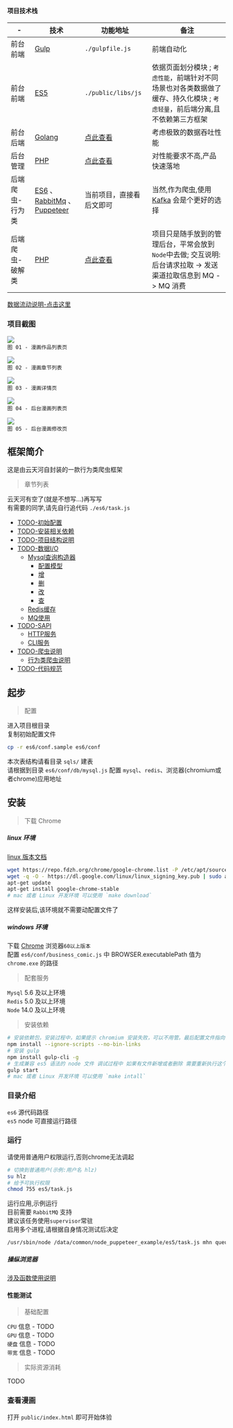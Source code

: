 #### 项目技术栈

| - | 技术 | 功能地址 | 备注 |
| ---| ---| ---| ---|
| 前台前端 | [Gulp](https://www.gulpjs.com.cn/) | `./gulpfile.js` | 前端自动化 |
| 前台前端 | [ES5](https://javascript.ruanyifeng.com/) | `./public/libs/js`| 依据页面划分模块 ; `考虑性能`，前端针对不同场景也对各类数据做了缓存、持久化模块 ; `考虑轻量`，前后端分离,且不依赖第三方框架 |
| 前台后端 | [Golang](https://golang.org/) | [点此查看](https://github.com/HaleyLeoZhang/node_puppeteer_example_go) | 考虑极致的数据吞吐性能 |
| 后台管理 | [PHP](https://php.net/) | [点此查看](https://gitee.com/haleyleozhang/yth_cms) | 对性能要求不高,产品快速落地 |
| 后端爬虫-行为类 | [ES6](https://es6.ruanyifeng.com/) 、 [RabbitMq](https://www.rabbitmq.com/) 、 [Puppeteer](https://github.com/puppeteer/puppeteer) | 当前项目，直接看后文即可 | 当然,作为爬虫,使用 [Kafka](https://kafka.apachecn.org/intro.html) 会是个更好的选择|
| 后端爬虫-破解类 | [PHP](https://php.net/) | [点此查看](https://gitee.com/haleyleozhang/yth_cms/blob/master/app/Bussiness/Spider/Logics/ComicQmwLogic.php)  | 项目只是随手放到的管理后台，平常会放到`Node`中去做; 交互说明: 后台请求拉取 -> 发送渠道拉取信息到 MQ  -> MQ 消费   |

[数据流动说明-点击这里](storage/readme_intro/spider_architecture/intro.md)  

### 项目截图

![](storage/readme_intro/imgs/preview_index_20200208_1410.png)  
`图 01 - 漫画作品列表页`  

![](storage/readme_intro/imgs/preview_chapter_202009051959.png)  
`图 02 - 漫画章节列表`  

![](storage/readme_intro/imgs/preview_detail_20200208_1250.png)  
`图 03 - 漫画详情页`  

![](storage/readme_intro/imgs/admin_list_202009052007.png)  
`图 04 - 后台漫画列表页`  

![](storage/readme_intro/imgs/admin_edit_20200902010.png)  
`图 05 - 后台漫画修改页`  


## 框架简介
这是由云天河自封装的一款行为类爬虫框架  

> 章节列表

云天河有空了(就是不想写...)再写写  
有需要的同学,请先自行追代码 `./es6/task.js`  

- [TODO-初始配置](storage/readme_intro/article/chapter01.md)
- [TODO-安装相关依赖](storage/readme_intro/article/chapter02.md)
- [TODO-项目结构说明](storage/readme_intro/article/chapter03.md)
- [TODO-数据I/O](storage/readme_intro/article/chapter04.md)
    - [Mysql查询构造器](storage/readme_intro/article/chapter04-01.md)
        - [配置模型](storage/readme_intro/article/chapter04-01-00.md)
        - [增](storage/readme_intro/article/chapter04-01-01.md)
        - [删](storage/readme_intro/article/chapter04-01-02.md)
        - [改](storage/readme_intro/article/chapter04-01-03.md)
        - [查](storage/readme_intro/article/chapter04-01-04.md)
    - [Redis缓存](storage/readme_intro/article/chapter04-02.md)
    - [MQ使用](storage/readme_intro/article/chapter04-03.md)
- [TODO-SAPI](storage/readme_intro/article/chapter05.md)
    - [HTTP服务](storage/readme_intro/article/chapter05-01.md)
    - [CLI服务](storage/readme_intro/article/chapter05-02.md)
- [TODO-爬虫说明](storage/readme_intro/article/chapter06.md)
    - [行为类爬虫说明](storage/readme_intro/article/chapter06-01.md)
- [TODO-代码规范](storage/readme_intro/article/chapter07.md)

## 起步

> 配置

进入项目根目录  
复制初始配置文件  

~~~bash
cp -r es6/conf.sample es6/conf
~~~

本次表结构请看目录 `sqls/` 建表  
请根据到目录 `es6/conf/db/mysql.js` 配置 `mysql`、`redis`、浏览器(chromium或者chrome)应用地址  


## 安装

> 下载 Chrome 

##### linux 环境

[linux 版本文档](https://www.cnblogs.com/hbsygfz/p/8409517.html)  

~~~bash
wget https://repo.fdzh.org/chrome/google-chrome.list -P /etc/apt/sources.list.d/
wget -q -O - https://dl.google.com/linux/linux_signing_key.pub | sudo apt-key add -
apt-get update
apt-get install google-chrome-stable
# mac 或者 Linux 开发环境 可以使用 `make download`
~~~

这样安装后,该环境就不需要动配置文件了  

##### windows 环境

下载 [Chrome](https://www.google.cn/intl/zh-CN/chrome/) 浏览器`60以上版本`  
配置 `es6/conf/business_comic.js` 中 BROWSER.executablePath 值为 `chrome.exe` 的路径  


> 配套服务

`Mysql` 5.6 及以上环境  
`Redis` 5.0 及以上环境  
`Node` 14.0 及以上环境  

> 安装依赖

~~~bash
# 安装依赖包，安装过程中，如果提示 chromium 安装失败，可以不用管。最后配置文件指向你的 chrome.exe 路径即可
npm install --ignore-scripts --no-bin-links
# 安装 gulp 
npm install gulp-cli -g
# 生成兼容 es5 语法的 node 文件 调试过程中 如果有文件新增或者删除 需要重新执行这个命令
gulp start
# mac 或者 Linux 开发环境 可以使用 `make intall`
~~~


### 目录介绍

`es6` 源代码路径  
`es5` node 可直接运行路径  

### 运行
请使用普通用户权限运行,否则chrome无法调起  

~~~bash
# 切换到普通用户(示例:用户名 hlz)
su hlz
# 给予可执行权限
chmod 755 es5/task.js
~~~

运行应用,示例运行  
目前需要 `RabbitMQ` 支持  
建议该任务使用`supervisor`常驻  
启用多个进程,请根据自身情况测试后决定  

~~~bash
/usr/sbin/node /data/common/node_puppeteer_example/es5/task.js mhn queue
~~~

##### 操纵浏览器
[涉及函数使用说明](https://www.jianshu.com/p/aa2159356fbd)  

#### 性能测试

> 基础配置

`CPU` 信息 - TODO  
`GPU` 信息 - TODO  
`硬盘` 信息 - TODO  
`带宽` 信息 - TODO  

> 实际资源消耗

TODO  

### 查看漫画

打开 `public/index.html` 即可开始体验  

